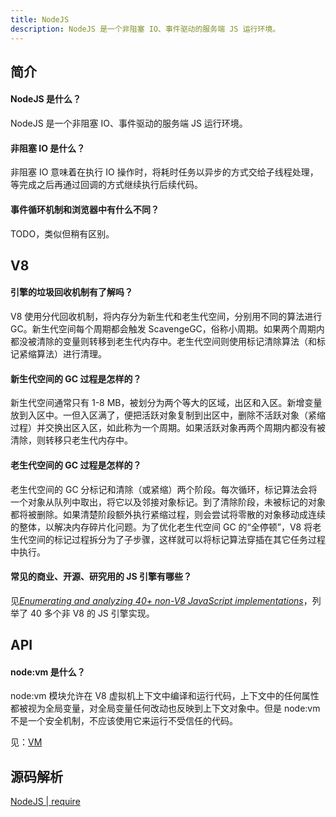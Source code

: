 ```yaml
---
title: NodeJS
description: NodeJS 是一个非阻塞 IO、事件驱动的服务端 JS 运行环境。
---
```


## 简介

#### NodeJS 是什么？

NodeJS 是一个非阻塞 IO、事件驱动的服务端 JS 运行环境。

#### 非阻塞 IO 是什么？

非阻塞 IO 意味着在执行 IO 操作时，将耗时任务以异步的方式交给子线程处理，等完成之后再通过回调的方式继续执行后续代码。

#### 事件循环机制和浏览器中有什么不同？

TODO，类似但稍有区别。

## V8

#### 引擎的垃圾回收机制有了解吗？
        
V8 使用分代回收机制，将内存分为新生代和老生代空间，分别用不同的算法进行 GC。新生代空间每个周期都会触发 ScavengeGC，俗称小周期。如果两个周期内都没被清除的变量则转移到老生代内存中。老生代空间则使用标记清除算法（和标记紧缩算法）进行清理。

#### 新生代空间的 GC 过程是怎样的？

新生代空间通常只有 1-8 MB，被划分为两个等大的区域，出区和入区。新增变量放到入区中。一但入区满了，便把活跃对象复制到出区中，删除不活跃对象（紧缩过程）并交换出区入区，如此称为一个周期。如果活跃对象再两个周期内都没有被清除，则转移只老生代内存中。

#### 老生代空间的 GC 过程是怎样的？

老生代空间的 GC 分标记和清除（或紧缩）两个阶段。每次循环，标记算法会将一个对象从队列中取出，将它以及邻接对象标记。到了清除阶段，未被标记的对象都将被删除。如果清楚阶段额外执行紧缩过程，则会尝试将零散的对象移动成连续的整体，以解决内存碎片化问题。为了优化老生代空间 GC 的“全停顿”，V8 将老生代空间的标记过程拆分为了子步骤，这样就可以将标记算法穿插在其它任务过程中执行。

#### 常见的商业、开源、研究用的 JS 引擎有哪些？

见<i>[Enumerating and analyzing 40+ non-V8 JavaScript implementations](https://notes.eatonphil.com/javascript-implementations.html)</i>，列举了 40 多个非 V8 的 JS 引擎实现。

## API

#### node:vm 是什么？

node:vm 模块允许在 V8 虚拟机上下文中编译和运行代码，上下文中的任何属性都被视为全局变量，对全局变量任何改动也反映到上下文对象中。但是 node:vm 不是一个安全机制，不应该使用它来运行不受信任的代码。

见：[VM](http://nodejs.cn/api/vm.html#vm_vm_executing_javascript)

## 源码解析

[NodeJS | require](/maps/_server/nodejs/source/require)
